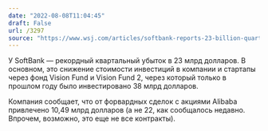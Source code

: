 ```yaml
---
date: "2022-08-08T11:04:45"
draft: False
url: /3297
source: "https://www.wsj.com/articles/softbank-reports-23-billion-quarterly-loss-as-tech-downturn-hits-11659940047?mod=hp_lead_pos2"
---
```


У SoftBank — рекордный квартальный убыток в 23 млрд долларов. В основном, это снижение стоимости инвестиций в компании и стартапы через фонд Vision Fund и Vision Fund 2, через который только в прошлом году было инвестировано 38 млрд долларов.

Компания сообщает, что от форвардных сделок с акциями Alibaba привлечено 10,49 млрд долларов (а не 22, как сообщалось недавно. Впрочем, возможно, это еще не все контракты).
